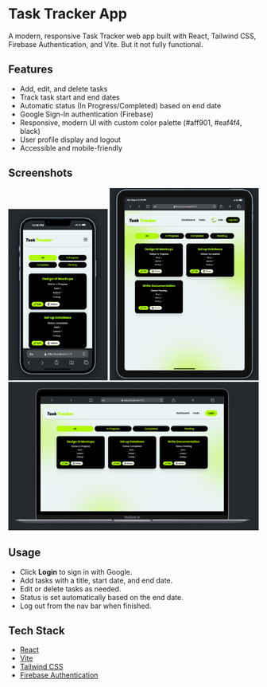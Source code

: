 # Task Tracker App

A modern, responsive Task Tracker web app built with React, Tailwind CSS, Firebase Authentication, and Vite.
But it not fully functional.

## Features

- Add, edit, and delete tasks
- Track task start and end dates
- Automatic status (In Progress/Completed) based on end date
- Google Sign-In authentication (Firebase)
- Responsive, modern UI with custom color palette (#aff901, #eaf4f4, black)
- User profile display and logout
- Accessible and mobile-friendly

## Screenshots

<p align="center">
  <img src="./public/Screenshot 2025-07-18 120843.png" alt="Dashboard" width="200"/>
  <img src="./public/Screenshot 2025-07-18 120937.png" alt="Tasks" width="300"/>
  <img src="./public/Screenshot 2025-07-18 121032.png" alt="Add Task" width="600"/>
</p>

## Usage
- Click **Login** to sign in with Google.
- Add tasks with a title, start date, and end date.
- Edit or delete tasks as needed.
- Status is set automatically based on the end date.
- Log out from the nav bar when finished.

## Tech Stack
- [React](https://react.dev/)
- [Vite](https://vitejs.dev/)
- [Tailwind CSS](https://tailwindcss.com/)
- [Firebase Authentication](https://firebase.google.com/docs/auth)
